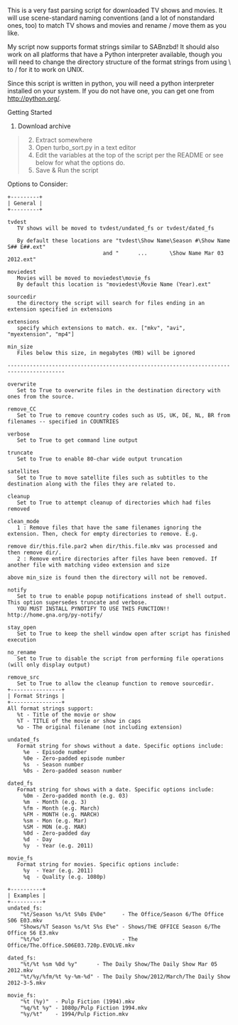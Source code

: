 This is a very fast parsing script for downloaded TV shows and movies. It will use scene-standard naming conventions (and a lot of nonstandard ones, too) to match TV shows and movies and rename / move them as you like.

My script now supports format strings similar to SABnzbd! It should also work on all platforms that have a Python interpreter available, though you will need to change the directory structure of the format strings from using \\ to / for it to work on UNIX.

Since this script is written in python, you will need a python interpreter installed on your system. If you do not have one, you can get one from http://python.org/.

Getting Started

  1. Download archive
> 2. Extract somewhere
> 3. Open turbo\_sort.py in a text editor
> 4. Edit the variables at the top of the script per the README or see below for what the options do.
> 5. Save & Run the script

Options to Consider:
```
+---------+
| General |
+---------+

tvdest
   TV shows will be moved to tvdest/undated_fs or tvdest/dated_fs

   By default these locations are "tvdest\Show Name\Season #\Show Name S## E##.ext"
                              and "      ...       \Show Name Mar 03 2012.ext"

moviedest
   Movies will be moved to moviedest\movie_fs
   By default this location is "moviedest\Movie Name (Year).ext"

sourcedir
   the directory the script will search for files ending in an extension specified in extensions

extensions
   specify which extensions to match. ex. ["mkv", "avi", "myextension", "mp4"]

min_size
   Files below this size, in megabytes (MB) will be ignored

----------------------------------------------------------------------------------------

overwrite
   Set to True to overwrite files in the destination directory with ones from the source.

remove_CC
   Set to True to remove country codes such as US, UK, DE, NL, BR from filenames -- specified in COUNTRIES

verbose
   Set to True to get command line output

truncate
   Set to True to enable 80-char wide output truncation

satellites
   Set to True to move satellite files such as subtitles to the destination along with the files they are related to.

cleanup
   Set to True to attempt cleanup of directories which had files removed

clean_mode
   1 : Remove files that have the same filenames ignoring the extension. Then, check for empty directories to remove. E.g. 

remove dir/this.file.par2 when dir/this.file.mkv was processed and then remove dir/. 
   2 : Remove entire directories after files have been removed. If another file with matching video extension and size 

above min_size is found then the directory will not be removed.

notify
   Set to true to enable popup notifications instead of shell output. This option supersedes truncate and verbose.
   YOU MUST INSTALL PYNOTIFY TO USE THIS FUNCTION!! http://home.gna.org/py-notify/      

stay_open
   Set to True to keep the shell window open after script has finished execution

no_rename
   Set to True to disable the script from performing file operations (will only display output)

remove_src
   Set to True to allow the cleanup function to remove sourcedir.
+----------------+
| Format Strings |
+----------------+
All format strings support:
   %t - Title of the movie or show
   %T - TITLE of the movie or show in caps
   %o - The original filename (not including extension)

undated_fs
   Format string for shows without a date. Specific options include:
     %e  - Episode number
     %0e - Zero-padded episode number
     %s  - Season number
     %0s - Zero-padded season number
     
dated_fs
   Format string for shows with a date. Specific options include:
     %0m - Zero-padded month (e.g. 03)
     %m  - Month (e.g. 3)
     %fm - Month (e.g. March)
     %FM - MONTH (e.g. MARCH)
     %sm - Mon (e.g. Mar)
     %SM - MON (e.g. MAR)
     %0d - Zero-padded day
     %d  - Day
     %y  - Year (e.g. 2011)

movie_fs
   Format string for movies. Specific options include:
     %y  - Year (e.g. 2011)
     %q  - Quality (e.g. 1080p)

+----------+
| Examples |
+----------+
undated_fs:
    "%t/Season %s/%t S%0s E%0e"     - The Office/Season 6/The Office S06 E03.mkv
    "Shows/%T Season %s/%t S%s E%e" - Shows/THE OFFICE Season 6/The Office S6 E3.mkv
    "%t/%o"                         - The Office/The.Office.S06E03.720p.EVOLVE.mkv

dated_fs:
    "%t/%t %sm %0d %y"      - The Daily Show/The Daily Show Mar 05 2012.mkv
    "%t/%y/%fm/%t %y-%m-%d" - The Daily Show/2012/March/The Daily Show 2012-3-5.mkv

movie_fs:
    "%t (%y)"  - Pulp Fiction (1994).mkv
    "%q/%t %y" - 1080p/Pulp Fiction 1994.mkv
    "%y/%t"    - 1994/Pulp Fiction.mkv
```